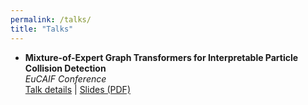 ```yaml
---
permalink: /talks/
title: "Talks"
---
```


- **Mixture-of-Expert Graph Transformers for Interpretable Particle Collision Detection**  
  *EuCAIF Conference*  
  [Talk details](https://agenda.infn.it/event/43565/contributions/259958/) | [Slides (PDF)](https://agenda.infn.it/event/43565/contributions/259958/attachments/137079/205889/Mixture_of_Expert_EuCAIF.pdf)
